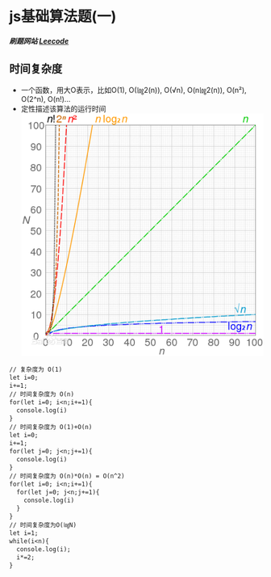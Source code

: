 # js基础算法题(一)
##### 刷题网站 [Leecode](!https://leetcode-cn.com/problemset/all/)

## 时间复杂度
* 一个函数，用大O表示，比如O(1), O(㏒2(n)), O(√n), O(n㏒2(n)), O(n²), O(2^n), O(n!)...
* 定性描述该算法的运行时间
![时间复杂度图表](./img/时间复杂度图表.png)

~~~
// 复杂度为 O(1)
let i=0;
i+=1;
// 时间复杂度为 O(n)
for(let i=0; i<n;i+=1){
  console.log(i)
}
// 时间复杂度为 O(1)+O(n)
let i=0;
i+=1;
for(let j=0; j<n;j+=1){
  console.log(i)
}
// 时间复杂度为 O(n)*O(n) = O(n^2)
for(let i=0; i<n;i+=1){
  for(let j=0; j<n;j+=1){
    console.log(i)
  }
}
// 时间复杂度为O(㏒N)
let i=1;
while(i<n){
  console.log(i);
  i*=2;
}
~~~
